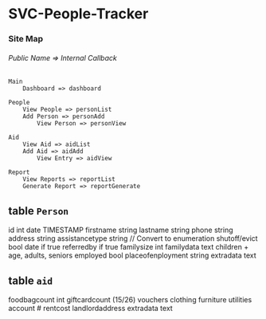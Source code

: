 # SVC-People-Tracker

### Site Map
###### Public Name => Internal Callback
```
Main
	Dashboard => dashboard

People
	View People => personList
	Add Person => personAdd
		View Person => personView

Aid
	View Aid => aidList
	Add Aid => aidAdd
		View Entry => aidView

Report
	View Reports => reportList
	Generate Report => reportGenerate
```




## table `Person`

id int
date TIMESTAMP
firstname string
lastname string
phone string
address string
assistancetype string // Convert to enumeration
shutoff/evict bool
	date if true
	referredby if true
familysize int
	familydata text
	children + age, adults, seniors
employed bool
	placeofenployment string
extradata text





## table `aid`

foodbagcount int
giftcardcount (15/26)
vouchers
	clothing
	furniture
	utilities
account #
rentcost
landlordaddress
extradata text